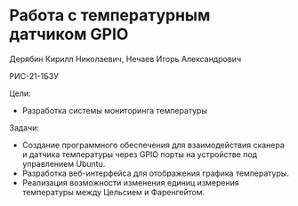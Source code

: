 # Работа с температурным датчиком GPIO
Дерябин Кирилл Николаевич, Нечаев Игорь Александрович

РИС-21-1БЗУ

Цели:
- Разработка системы мониторинга температуры

Задачи:
- Создание программного обеспечения для взаимодействия сканера и датчика температуры через GPIO порты на устройстве под управлением Ubuntu.
- Разработка веб-интерфейса для отображения графика температуры.
- Реализация возможности изменения единиц измерения температуры между Цельсием и Фаренгейтом.